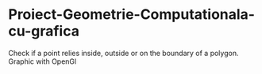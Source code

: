 # Proiect-Geometrie-Computationala-cu-grafica

Check if a point relies inside, outside or on the boundary of a polygon. Graphic with OpenGl
